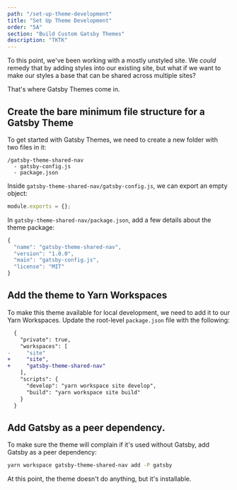 ```yaml
---
path: "/set-up-theme-development"
title: "Set Up Theme Development"
order: "5A"
section: "Build Custom Gatsby Themes"
description: "TKTK"
---
```


To this point, we've been working with a mostly unstyled site. We _could_ remedy that by adding styles into our existing site, but what if we want to make our styles a base that can be shared across multiple sites?

That's where Gatsby Themes come in.

## Create the bare minimum file structure for a Gatsby Theme

To get started with Gatsby Themes, we need to create a new folder with two files in it:

```
/gatsby-theme-shared-nav
  - gatsby-config.js
  - package.json
```

Inside `gatsby-theme-shared-nav/gatsby-config.js`, we can export an empty object:

```js
module.exports = {};
```

In `gatsby-theme-shared-nav/package.json`, add a few details about the theme package:

```js
{
  "name": "gatsby-theme-shared-nav",
  "version": "1.0.0",
  "main": "gatsby-config.js",
  "license": "MIT"
}
```

## Add the theme to Yarn Workspaces

To make this theme available for local development, we need to add it to our Yarn Workspaces. Update the root-level `package.json` file with the following:

```diff
  {
    "private": true,
    "workspaces": [
-     "site"
+     "site",
+     "gatsby-theme-shared-nav"
    ],
    "scripts": {
      "develop": "yarn workspace site develop",
      "build": "yarn workspace site build"
    }
  }
```

## Add Gatsby as a peer dependency.

To make sure the theme will complain if it's used without Gatsby, add Gatsby as a peer dependency:

```bash
yarn workspace gatsby-theme-shared-nav add -P gatsby
```

At this point, the theme doesn't do anything, but it's installable.

